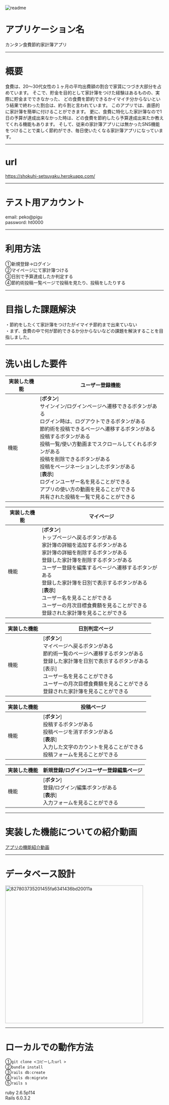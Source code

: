 ![readme](https://user-images.githubusercontent.com/68362725/91681205-9f5d6880-eb88-11ea-8ea3-f0d763c71195.png)
# アプリケーション名
 カンタン食費節約家計簿アプリ


***
# 概要
 食費は、20〜30代女性の１ヶ月の平均出費額の割合で家賃につづき大部分を占めています。
 そこで、貯金を目的として家計簿をつけた経験はあるものの、実際に貯金までできなかった、
 どの食費を節約できるかイマイチ分からないという結果で終わった割合は、約６割と言われています。
 このアプリでは、直感的に家計簿を簡単に付けることができます。
 更に、食費に特化した家計簿なので1日の予算が達成出来なかった時は、どの食費を節約したら予算達成出来たか教えてくれる機能もあります。
 そして、従来の家計簿アプリには無かったSNS機能をつけることで楽しく節約ができ、毎日使いたくなる家計簿アプリになっています。

***
# url<br>
https://shokuhi-setsuyaku.herokuapp.com/

***
# テスト用アカウント<br>
 email: peko@pigu<br>
 password: ht0000<br>

***
# 利用方法<br>
 ①新規登録→ログイン<br>
 ②マイページにて家計簿つける<br>
 ③日別で予算達成したか判定する<br>
 ④節約術投稿一覧ページで投稿を見たり、投稿をしたりする

***
# 目指した課題解決
・節約をしたくて家計簿をつけたがイマイチ節約まで出来ていない<br>
・まず、食費の中で何が節約できるか分からないなどの課題を解決することを目指しました。

***
# 洗い出した要件
 | 実装した機能 | ユーザー登録機能 |
----|---- 
| 機能 |[**ボタン**]<br>サインイン/ログインページへ遷移できるボタンがある<br>ログイン時は、ログアウトできるボタンがある<br>節約術を投稿できるページへ遷移するボタンがある<br>投稿するボタンがある<br>投稿一覧/使い方動画までスクロールしてくれるボタンがある<br>投稿を削除できるボタンがある<br>投稿をページネーションしたボタンがある<br>[**表示**]<br>ログインユーザー名を見ることができる<br>アプリの使い方の動画を見ることができる<br>共有された投稿を一覧で見ることができる|

 | 実装した機能 | マイページ |
----|---- 
| 機能 |[**ボタン**]<br>トップページへ戻るボタンがある<br>家計簿の詳細を追加するボタンがある<br>家計簿の詳細を削除するボタンがある<br>登録した家計簿を削除するボタンがある<br>ユーザー登録を編集するページへ遷移するボタンがある<br>登録した家計簿を日別で表示するボタンがある<br>[**表示**]<br>ユーザー名を見ることができる<br>ユーザーの月次目標食費額を見ることができる<br>登録された家計簿を見ることができる|

| 実装した機能 | 日別判定ページ |
----|---- 
| 機能 |[**ボタン**]<br>マイページへ戻るボタンがある<br>節約術一覧のページへ遷移するボタンがある<br>登録した家計簿を日別で表示するボタンがある<br>[表示]<br>ユーザー名を見ることができる<br>ユーザーの月次目標食費額を見ることができる<br>登録された家計簿を見ることができる|

| 実装した機能 | 投稿ページ |
----|---- 
| 機能 |[**ボタン**]<br>投稿するボタンがある<br>投稿ページを消すボタンがある<br>[**表示**]<br>入力した文字のカウントを見ることができる<br>投稿フォームを見ることができる|

| 実装した機能 | 新規登録/ログイン/ユーザー登録編集ページ |
----|---- 
| 機能 |[**ボタン**]<br>登録/ログイン/編集ボタンがある<br>[**表示**]<br>入力フォームを見ることができる|

***
# 実装した機能についての紹介動画
[アプリの機能紹介動画](https://youtu.be/NYTx00hOMuQ)

***
# データベース設計<br>
<img width="438" alt="827803735201455fa6341436bd20011a" src="https://user-images.githubusercontent.com/68362725/91797287-23812000-ec5d-11ea-9a86-a674219ee80b.png">

***
# ローカルでの動作方法<br>
①`git clone <コピーしたurl >`<br>
②`bundle install`<br>
③`rails db:create`<br>
④`rails db:migrate`<br>
⑤`rails s`<br>

ruby 2.6.5p114 <br>
Rails 6.0.3.2
